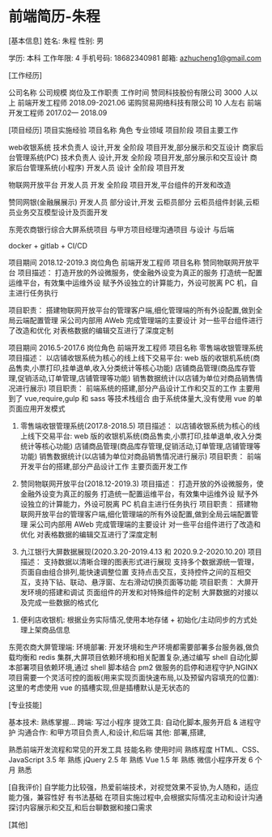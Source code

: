 # 前端简历-朱程

[基本信息]
姓名: 朱程
性别: 男

  <!-- 出生年月: 1990.09.10 -->

学历: 本科
工作年限: 4
手机号码: 18682340981
邮箱: azhucheng1@gmail.com

  <!-- 毕业院校: 湖北工程学院 -->
  <!-- 专业: 光信息科学与技术 -->

[工作经历]

公司名称 公司规模 岗位及工作职责 工作时间
赞同科技股份有限公司 3000 人以上 前端开发工程师 2018.09-2021.06
诺购贸易网络科技有限公司 10 人左右 前端开发工程师 2017.02— 2018.09

[项目经历]
项目实施经验 项目名称 角色 专业领域 项目阶段 项目主要工作

web收银系统	技术负责人	设计,开发	全阶段	项目开发,部分展示和交互设计
商家后台管理系统(PC)	技术负责人	设计,开发	全阶段	项目开发,部分展示和交互设计
商家后台管理系统(小程序)	开发人员	设计	全阶段	项目开发

物联网开放平台	开发人员	开发	全阶段	项目开发,平台组件的开发和改造

赞同网银(金融展展示)	开发人员	部分设计,开发	云柜员部分	云柜员组件封装,云柜员业务交互模型设计及页面开发

东莞农商银行综合大屏系统项目
与甲方项目经理沟通项目
与设计
与后端

docker + gitlab + CI/CD

  <!--  -->

项目期间
2018.12-2019.3 岗位角色
前端开发工程师 项目名称
赞同物联网开放平台
项目描述：
打造开放的外设微服务，使金融外设变为真正的服务
打造统一配置运维平台，有效集中运维外设
赋予外设独立的计算能力，外设可脱离 PC 机，自主进行任务执行

项目职责：
搭建物联网开放平台的管理客户端,细化管理端的所有外设配置,做到全局云端配置管理
采公司内部用 AWeb 完成管理端的主要设计
对一些平台组件进行了改造和优化
对表格数据的编辑交互进行了深度定制

项目期间
2016.5-2017.6 岗位角色
前端开发工程师 项目名称
零售端收银管理系统
项目描述：
以店铺收银系统为核心的线上线下交易平台:
web 版的收银机系统(商品售卖,小票打印,挂单退单,收入分类统计等核心功能)
店铺商品管理(商品库存管理,促销活动,订单管理,店铺管理等功能)
销售数据统计(以店铺为单位对商品销售情况进行展示)
项目职责：
前端系统的搭建,部分产品设计工作和交互的工作
主要用到了 vue,require,gulp 和 sass 等技术栈组合
由于系统体量大,没有使用 vue 的单页面应用开发模式

  <!--  -->

1. 零售端收银管理系统(2017.8-2018.5)
   项目描述：
   以店铺收银系统为核心的线上线下交易平台:
   web 版的收银机系统(商品售卖,小票打印,挂单退单,收入分类统计等核心功能)
   店铺商品管理(商品库存管理,促销活动,订单管理,店铺管理等功能)
   销售数据统计(以店铺为单位对商品销售情况进行展示)
   项目职责：
   前端开发平台的搭建,部分产品设计工作
   主要页面开发工作
1. 赞同物联网开放平台(2018.12-2019.3)
   项目描述：
   打造开放的外设微服务，使金融外设变为真正的服务
   打造统一配置运维平台，有效集中运维外设
   赋予外设独立的计算能力，外设可脱离 PC 机自主进行任务执行
   项目职责：
   搭建物联网开放平台的管理客户端,细化管理端的所有外设配置,做到全局云端配置管理
   采公司内部用 AWeb 完成管理端的主要设计
   对一些平台组件进行了改造和优化
   对表格数据的编辑交互进行了深度定制

1. 九江银行大屏数据展现(2020.3.20-2019.4.13 和 2020.9.2-2020.10.20)
   项目描述：
   支持数据以清晰合理的图表形式进行展现
   支持多个数据源统一管理，页面自由组合排列,能快速调整位置
   支持点击交互，支持控件之间的互相交互，支持下钻、联动、悬浮窗、左右滑动切换页面等功能
   项目职责：
   大屏开发环境的搭建和调试
   页面组件的开发和对特殊组件的定制
   大屏数据的对接以及完成一些数据的格式化

  <!--  -->

1. 便利店收银机:
   根据业务实际情况,使用本地存储 + 初始化/主动同步的方式处理上架商品信息

东莞农商大屏管理端:
环境部署: 开发环境和生产环境都需要部署多台服务器,做负载均衡和 redis 集群,大屏项目依赖环境和相关配置复杂,通过编写 shell 自动化脚本部署项目依赖环境,通过 shell 脚本结合 pm2 做服务的启停和进程守护,NGINX
项目需要一个灵活可控的面板(用来实现页面快速布局,以及预留内容填充的位置): 这里的考虑使用 vue 的插槽实现,但是插槽默认是无状态的

<!-- [项目展示] : 网站地址/截图 -->

[专业技能]

基本技术: 熟练掌握...
跨端: 写过小程序
提效工具: 自动化脚本,服务开启 & 进程守护
沟通合作: 和甲方项目负责人,和设计,和后端
其他: 部署,搭建,

熟悉前端开发流程和常见的开发工具
技能名称 使用时间 熟练程度
HTML、CSS、JavaScript 3.5 年 熟练
jQuery 2.5 年 熟练
Vue 1.5 年 熟练
微信小程序开发 6 个月 熟悉

[自我评价]
自学能力比较强，热爱前端技术，对视觉效果不妥协,为人随和，适应能力强，兼容性好
有书法基础
在项目实施过程中,会根据实际情况主动和设计沟通探讨内容展示和交互,和后台聊数据和接口需求

[其他]

<!-- 2010.9-2014.7     湖北工程学院

公司内部服务器及gitlab仓库搭建，CI/CD工作流搭建
docker -->

